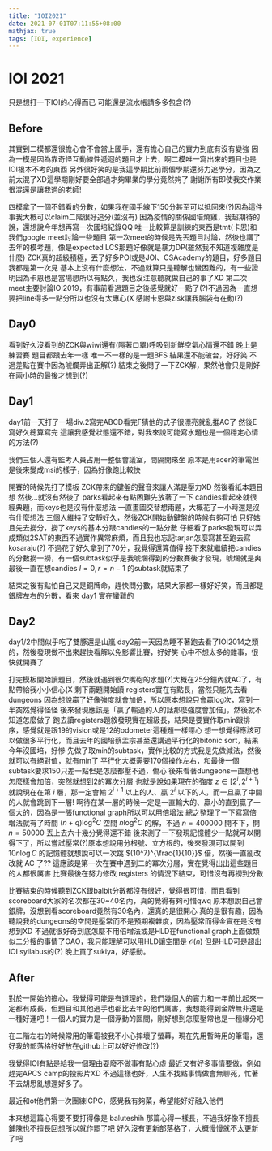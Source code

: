 ```yaml
---
title: "IOI2021"
date: 2021-07-01T07:11:55+08:00
mathjax: true
tags: [IOI, experience]
---
```


# IOI 2021
只是想打一下IOI的心得而已
可能還是流水帳請多多包含(?)

## Before
其實到二模都還很擔心會不會當上國手，還有擔心自己的實力到底有沒有變強
因為一模是因為靠奇怪互動線性遞迴的題目才上去，啊二模唯一寫出來的題目也是IOI根本不考的東西
另外很好笑的是我這學期比前兩個學期還努力追學分，因為之前太混了XD這學期剛好要全部過才夠畢業的學分竟然夠了
謝謝所有即使我交作業很混還是讓我過的老師!

四模拿了一個不錯看的分數，如果我在國手線下150分甚至可以抵回來(?)因為這件事我大概可以claim二階很好追分(並沒有)
因為疫情的關係國培燒雞，我超期待的說，還想說今年想再寫一次國培紀錄QQ
唯一比較算是訓練的東西是tmt(卡恩)和我們google meet討論一些題目
第一次meet的時候是先丟題目討論，然後也講了去年的模考題，像是expected LCS那題好像就是暴力DP(雖然我不知道複雜度是什麼)
ZCK真的超級積極，丟了好多POI或是JOI、CSAcademy的題目，好多題目我都是第一次見
基本上沒有什麼想法，不過就算只是聽解也蠻困難的，有一些證明因為卡恩也是當場想所以有點久，我也沒注意聽就做自己的事了XD
第二次meet主要討論IOI2019，有事前看過題目之後感覺就好一點了(?)不過因為一直想要把line得多一點分所以也沒有太專心(X
感謝卡恩與zisk讓我腦袋有在動(?)

## Day0
看到好久沒看到的ZCK與wiwi還有(隔著口罩)呼吸到新鮮空氣心情還不錯
晚上是練習賽
題目都跟去年一樣
唯一不一樣的是一題BFS
結果還不能破台，好好笑
不過差點在賽中因為唬爛弄出正解(?)
結束之後問了一下ZCK解，果然他會只是剛好在兩小時的最後才想到(?)

## Day1
day1前一天打了一場div.2寫完ABCD看完F猜他的式子很漂亮就亂推AC了 然後E寫好久總算寫完
這讓我感覺狀態還不錯，對我來說可能寫水題也是一個穩定心情的方法(?)

我們三個人還有監考人員占用一整個會議室，間隔開來坐
原本是用acer的筆電但是後來變成msi的樣子，因為好像跑比較快

開賽的時候先打了模板
ZCK帶來的鍵盤的聲音來讓人滿是壓力XD
然後看紙本題目想
然後...就沒有然後了
parks看起來有點困難先放著了一下
candies看起來就很經典題，而keys也是沒有什麼想法
一直畫圖交替想兩題，大概花了一小時還是沒有什麼想法
三個人維持了安靜好久，然後ZCK開始動鍵盤的時候有夠可怕
只好姑且先去撈分，撈了keys的基本分跟candies的一點分數
仔細看了parks發現可以弄成類似2SAT的東西不過實作異常麻煩，而且我也忘記tarjan怎麼寫甚至跑去寫kosaraju(?)
不過花了好久拿到了70分，我覺得還算值得
接下來就繼續把candies的分數撈一撈，有一個subtask似乎是我唬爛得到的分數賽後才發現，唬爛就是爽
最後一直在想candies $l=0, r=n-1$ 的subtask就結束了

結束之後有點怕自己又是銅牌命，趕快問分數，結果大家都一樣好好笑，而且都是銀牌左右的分數，看來 day1 實在蠻難的

## Day2
day1/2中間似乎吃了雙豚還是山嵐
day2前一天因為睡不著跑去看了IOI2014之類的，然後發現做不出來趕快看解以免影響比賽，好好笑
心中不想太多的雜事，很快就開賽了

打完模板開始讀題目，然後就遇到很欠嘴砲的水題(?)大概在25分鐘內就AC了，有點帶給我小小信心(X
剩下兩題開始讀
registers實在有點長，當然只能先去看dungeons
因為想說贏了好像強度就會加倍，所以原本想說只會贏log次，寫到一半突然覺得怪怪
後來發現應該是「贏了輸過的人的話那麼強度會加倍」，然後就不知道怎麼做了
跑去讀registers題敘發現實在超級長，結果是要實作取min跟排序，感覺就是跟19的vision或是12的odometer這種題一樣噁心
想一想覺得應該可以做很多平行化，而且去年的國培蔡孟宗甚至還講過平行化的bitonic sort，結果今年沒國培，好慘
先做了取min的subtask，實作比較的方式我是先做減法，然後就可以有絕對值，就有min了
平行化大概需要170個操作左右，和最後一個subtask要求150只差一點但是怎麼都壓不過，傷心
後來看著dungeons一直想他怎麼樣會加倍，突然就想到2的冪次分層
也就是說如果現在的強度 $z\in[2^i,2^{i+1})$ 就說現在在第 $i$ 層，那一定會輸 $2^{i+1}$ 以上的人、贏 $2^i$ 以下的人，而一旦贏了中間的人就會跳到下一層!
啊待在某一層的時候一定是一直輸大的、贏小的直到贏了一個大的，因為是一張functional graph所以可以用倍增法
總之整理了一下寫寫倍增法就有了時間 $(n+q)\log^2C$ 空間 $n\log^2C$ 的解，不過 $n=400000$ 開不下，開 $n=50000$ 丟上去六十幾分覺得還不錯
後來測了一下發現記憶體少一點就可以開得下了，所以嘗試壓常(?)原本想說用分根號、立方根的，後來發現可以開到 $10n\log C$ 的記憶體就想說可以一次跳 $(10^7)^{\frac{1}{10}}$ 倍，然後一直亂改改就 AC 了??
這應該是第一次在賽中遇到二的冪次分層，實在覺得出出這些題目的人都很厲害
比賽最後在努力修改 registers 的情況下結束，可惜沒有再撈到分數

比賽結束的時候聽到ZCK跟balbit分數都沒有很好，覺得很可惜，而且看到scoreboard大家的名次都在30~40名內，真的覺得有夠可惜qwq
原本想說自己會銀牌，沒想到看scoreboard竟然有30名內，還真的是很開心
真的是很有趣，因為聽說我的dungeons的空間是壓常而不是預期複雜度，因為壓常而得金實在是沒有想到XD
不過就很好奇到底怎麼不用倍增法或是HLD在functional graph上面做類似二分搜的事情了OAO，我只能理解可以用HLD讓空間是 $\mathcal{O}(n)$ 但是HLD可是超出IOI syllabus的(?)
晚上買了sukiya，好感動。

## After
對於一開始的擔心，我覺得可能是有道理的，我們幾個人的實力和一年前比起來一定都有成長，但題目和其他選手也都比去年的他們厲害，我想能得到金牌無非還是一種好運吧！一個人的實力是一個浮動的區間，剛好想到怎麼壓常也是一種緣分吧

在二階左右的時候常用的筆電被我不小心摔壞了螢幕，現在先用暫時用的筆電，還好我的部落格好好放在github上可以好好修改(?)

我覺得IOI有點是給我一個理由耍廢不做事有點心虛
最近又有好多事情要做，例如趕完APCS camp的投影片XD 不過這樣也好，人生不找點事情做會無聊死，忙著不去胡思亂想還好多了。

最近和ot他們第一次團練ICPC，感覺我有夠菜，希望能好好融入他們

本來想這篇心得要不要打得像是 baluteshih 那篇心得一樣長，不過我好像不擅長鋪陳也不擅長回想所以就作罷了吧
好久沒有更新部落格了，大概慢慢就不太更新了吧
